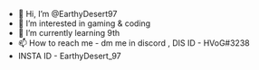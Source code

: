 - 👋 Hi, I’m @EarthyDesert97
- 👀 I’m interested in gaming & coding
- 🌱 I’m currently learning 9th
- 📫 How to reach me - dm me in discord , DIS ID - HVoG#3238
- INSTA ID - EarthyDesert_97
<!---
EarthyDesert97/EarthyDesert97 is a ✨ special ✨ repository because its `README.md` (this file) appears on your GitHub profile.
You can click the Preview link to take a look at your changes.
--->
